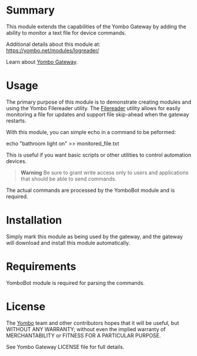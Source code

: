 Summary
=======

This module extends the capabilities of the Yombo Gateway by adding the ability to monitor a text file for device commands.

Additional details about this module at: https://yombo.net/modules/logreader/

Learn about [Yombo Gateway](https://yombo.net/).

Usage
=====

The primary purpose of this module is to demonstrate creating modules and using the Yombo Filereader utility. The [Filereader](https://yombo.net/docs/gateway/utils/filereader/) utility allows for easily monitoring a file for updates and support file skip-ahead when the gateway restarts.

With this module, you can simple echo in a command to be peformed:

echo "bathroom light on" >> monitored_file.txt

This is useful if you want basic scripts or other utilities to control automation devices.

> **Warning**
Be sure to grant write access only to users and
applications that should be able to send commands.

The actual commands are processed by the YomboBot module and is required.

Installation
============

Simply mark this module as being used by the gateway, and the gateway will download and install this module automatically.

Requirements
============

YomboBot module is required for parsing the commands.

License
=======

The [Yombo](https://yombo.net/) team and other contributors hopes that it will be useful, but WITHOUT ANY WARRANTY; without even the implied warranty of MERCHANTABILITY or FITNESS FOR A PARTICULAR PURPOSE.

See Yombo Gateway LICENSE file for full details.
